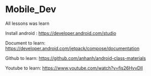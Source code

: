 # Mobile_Dev
All lessons was learn

Install android : https://developer.android.com/studio

Document to learn: https://developer.android.com/jetpack/compose/documentation

Github to learn: https://github.com/anhanh/android-class-materials

Youtube to learn: https://www.youtube.com/watch?v=fis26HvvDII
